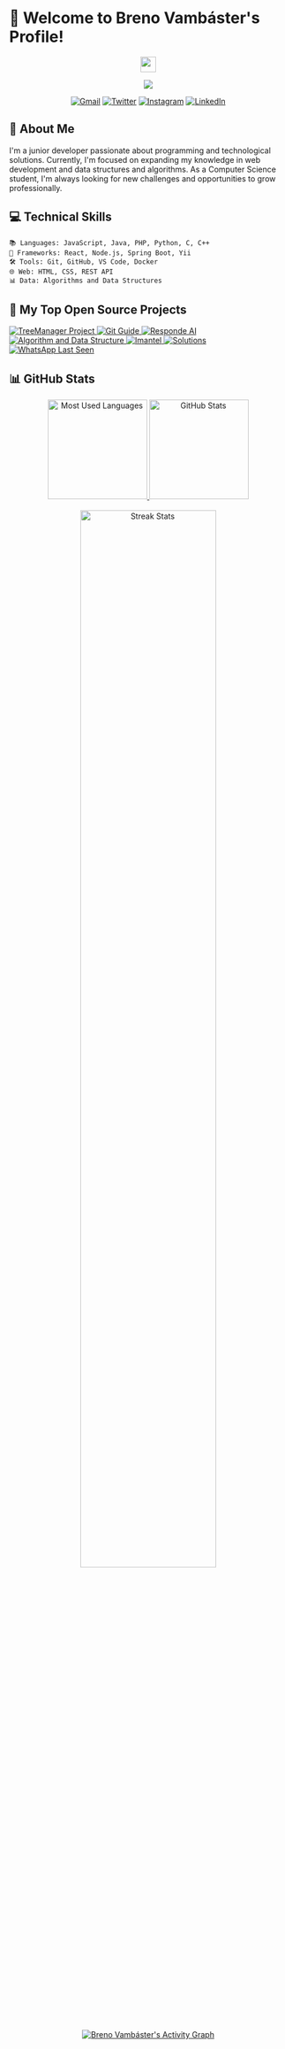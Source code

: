 # 👋 Welcome to Breno Vambáster's Profile!

<div align="center">
  <img src="https://media.giphy.com/media/hvRJCLFzcasrR4ia7z/giphy.gif" width="28">
</div>

<p align="center">
  <a href=""><img src="https://readme-typing-svg.herokuapp.com?font=roboto&color=%25E640D7&size=28&center=true&vCenter=true&width=401&height=45&lines=Junior+Developer...;and+Computer+Science+Student"></a>
</p>

<div align="center">
  
  [![Gmail](https://img.shields.io/badge/-Gmail-D14836?style=for-the-badge&logo=gmail&logoColor=white)](mailto:brenovambaster5@gmail.com)
  [![Twitter](https://img.shields.io/badge/-Twitter-1DA1F2?style=for-the-badge&logo=twitter&logoColor=white)](https://twitter.com/brenoVambaster)
  [![Instagram](https://img.shields.io/badge/-Instagram-E4405F?style=for-the-badge&logo=instagram&logoColor=white)](https://www.instagram.com/brenovambaster/)
  [![LinkedIn](https://img.shields.io/badge/-LinkedIn-0077B5?style=for-the-badge&logo=linkedin&logoColor=white)](https://www.linkedin.com/)
  
</div>

## 🚀 About Me

I'm a junior developer passionate about programming and technological solutions. Currently, I'm focused on expanding my knowledge in web development and data structures and algorithms. As a Computer Science student, I'm always looking for new challenges and opportunities to grow professionally.

## 💻 Technical Skills

```
📚 Languages: JavaScript, Java, PHP, Python, C, C++
🔧 Frameworks: React, Node.js, Spring Boot, Yii
🛠️ Tools: Git, GitHub, VS Code, Docker
🌐 Web: HTML, CSS, REST API
📊 Data: Algorithms and Data Structures
```

## 📘 My Top Open Source Projects

<p align="left">
  <a href="https://github.com/brenovambaster/Projeto-TreeManager">
    <img src="https://github-readme-stats.vercel.app/api/pin/?username=brenovambaster&repo=Projeto-TreeManager&theme=algolia" alt="TreeManager Project">
  </a>
  <a href="https://github.com/brenovambaster/guia-git">
    <img src="https://github-readme-stats.vercel.app/api/pin/?username=brenovambaster&repo=guia-git&theme=algolia" alt="Git Guide">
  </a>
  <a href="https://github.com/brenovambaster/responde-ai">
    <img src="https://github-readme-stats.vercel.app/api/pin/?username=brenovambaster&repo=responde-ai&theme=algolia" alt="Responde AI">
  </a>
  <a href="https://github.com/brenovambaster/algorithm-and-data-structure">
    <img src="https://github-readme-stats.vercel.app/api/pin/?username=brenovambaster&repo=algorithm-and-data-structure&theme=algolia" alt="Algorithm and Data Structure">
  </a>
  <a href="https://github.com/brenovambaster/Imantel">
    <img src="https://github-readme-stats.vercel.app/api/pin/?username=brenovambaster&repo=Imantel&theme=algolia" alt="Imantel">
  </a>
  <a href="https://github.com/brenovambaster/Solutions">
    <img src="https://github-readme-stats.vercel.app/api/pin/?username=brenovambaster&repo=Solutions&theme=algolia" alt="Solutions">
  </a>
  <a href="https://github.com/brenovambaster/whatsApp-last-seen">
    <img src="https://github-readme-stats.vercel.app/api/pin/?username=brenovambaster&repo=whatsApp-last-seen&theme=algolia" alt="WhatsApp Last Seen">
  </a>
</p>

## 📊 GitHub Stats

<div align="center">
  <a href="#">
    <img height="180em" src="https://github-readme-stats.vercel.app/api/top-langs/?username=brenovambaster&hide=html&langs_count=8&layout=compact&theme=tokyonight" alt="Most Used Languages"/>
  </a>
  <a href="#">
    <img height="180em" src="https://github-readme-stats.vercel.app/api?username=brenovambaster&show_icons=true&count_private=true&include_all_commits=true&theme=tokyonight" alt="GitHub Stats"/>
  </a>
</div>

<br>

<div align="center">
  <a href="https://github.com/brenovambaster/brenovambaster">
    <img width="70%" src="https://github-readme-streak-stats.herokuapp.com/?user=brenovambaster&theme=tokyonight" alt="Streak Stats"/>
  </a>
</div>

<br>

<div align="center">
  <a href="https://github.com/brenovambaster/brenovambaster">
    <img alt="Breno Vambáster's Activity Graph" src="https://github-readme-activity-graph.vercel.app/graph?username=brenovambaster&theme=tokyo-night" />
  </a>
</div>
